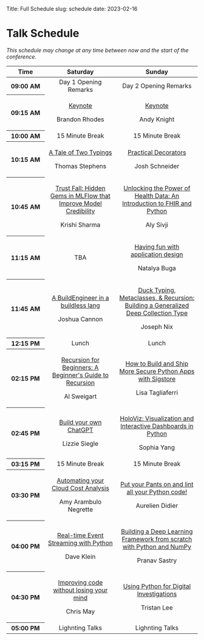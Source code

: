 Title: Full Schedule
slug: schedule
date: 2023-02-16
# Talk Schedule

_This schedule may change at any time between now and the start of the conference._

<table class="table">
  <thead class="thead-dark">
    <th width="20%" scope="col">Time</th>
    <th style="text-align:center;" scope="col">Saturday</th>
    <th style="text-align:center;" scope="col">Sunday</th>
  </thead>
  <tbody>
  <tr>
    <th scope="row">09:00 AM</th>
    <td style="text-align:center">Day 1 Opening Remarks</td>
    <td style="text-align:center">Day 2 Opening Remarks</td>
</tr>
<tr>
    <th scope="row">09:15 AM</th>
    <td>
    <p style="text-align:center;">
        <a href="schedule/keynotes/">Keynote</a>
    </p>
    <p style="text-align:center;font-size:16px;">Brandon Rhodes</p>
</td>
    <td>
    <p style="text-align:center;">
        <a href="schedule/keynotes/">Keynote</a>
    </p>
    <p style="text-align:center;font-size:16px;">Andy Knight</p>
</td>
</tr>
<tr>
    <th scope="row">10:00 AM</th>
    <td style="text-align:center">15 Minute Break</td>
    <td style="text-align:center">15 Minute Break</td>
</tr>
<tr>
    <th scope="row">10:15 AM</th>
    <td>
    <p style="text-align:center;">
        <a href="schedule/talks/#NT7ZVM">A Tale of Two Typings</a>
    </p>
    <p style="text-align:center;font-size:16px;">Thomas Stephens</p>
</td>
    <td>
    <p style="text-align:center;">
        <a href="schedule/talks/#TQVW83">Practical Decorators</a>
    </p>
    <p style="text-align:center;font-size:16px;">Josh Schneider</p>
</td>
</tr>
<tr>
    <th scope="row">10:45 AM</th>
    <td>
    <p style="text-align:center;">
        <a href="schedule/talks/#HXXUYK">Trust Fall: Hidden Gems in MLFlow that Improve Model Credibility</a>
    </p>
    <p style="text-align:center;font-size:16px;">Krishi Sharma</p>
</td>
    <td>
    <p style="text-align:center;">
        <a href="schedule/talks/#JASMQM">Unlocking the Power of Health Data: An Introduction to FHIR and Python</a>
    </p>
    <p style="text-align:center;font-size:16px;">Aly Sivji</p>
</td>
</tr>
<tr>
    <th scope="row">11:15 AM</th>
    <td style="text-align:center">TBA</td>
    <td>
    <p style="text-align:center;">
        <a href="schedule/talks/#PCNK9D">Having fun with application design</a>
    </p>
    <p style="text-align:center;font-size:16px;">Natalya Buga</p>
</td>
</tr>
<tr>
    <th scope="row">11:45 AM</th>
    <td>
    <p style="text-align:center;">
        <a href="schedule/talks/#MTLBLT">A BuildEngineer in a buildless lang</a>
    </p>
    <p style="text-align:center;font-size:16px;">Joshua Cannon</p>
</td>
    <td>
    <p style="text-align:center;">
        <a href="schedule/talks/#KQYC8Z">Duck Typing, Metaclasses, & Recursion: Building a Generalized Deep Collection Type</a>
    </p>
    <p style="text-align:center;font-size:16px;">Joseph Nix</p>
</td>
</tr>
<tr>
    <th scope="row">12:15 PM</th>
    <td style="text-align:center">Lunch</td>
    <td style="text-align:center">Lunch</td>
</tr>
<tr>
    <th scope="row">02:15 PM</th>
    <td>
    <p style="text-align:center;">
        <a href="schedule/talks/#CV9CUV">Recursion for Beginners: A Beginner's Guide to Recursion</a>
    </p>
    <p style="text-align:center;font-size:16px;">Al Sweigart</p>
</td>
    <td>
    <p style="text-align:center;">
        <a href="schedule/talks/#MNXLDQ">How to Build and Ship More Secure Python Apps with Sigstore</a>
    </p>
    <p style="text-align:center;font-size:16px;">Lisa Tagliaferri</p>
</td>
</tr>
<tr>
    <th scope="row">02:45 PM</th>
    <td>
    <p style="text-align:center;">
        <a href="schedule/talks/#7X79PK">Build your own ChatGPT</a>
    </p>
    <p style="text-align:center;font-size:16px;">Lizzie Siegle</p>
</td>
    <td>
    <p style="text-align:center;">
        <a href="schedule/talks/#U9QBCR">HoloViz: Visualization and Interactive Dashboards in Python</a>
    </p>
    <p style="text-align:center;font-size:16px;">Sophia Yang</p>
</td>
</tr>
<tr>
    <th scope="row">03:15 PM</th>
    <td style="text-align:center">15 Minute Break</td>
    <td style="text-align:center">15 Minute Break</td>
</tr>
<tr>
    <th scope="row">03:30 PM</th>
    <td>
    <p style="text-align:center;">
        <a href="schedule/talks/#MGKFTY">Automating your Cloud Cost Analysis</a>
    </p>
    <p style="text-align:center;font-size:16px;">Amy Arambulo Negrette</p>
</td>
    <td>
    <p style="text-align:center;">
        <a href="schedule/talks/#C3PBVR">Put your Pants on and lint all your Python code!</a>
    </p>
    <p style="text-align:center;font-size:16px;">Aurelien Didier</p>
</td>
</tr>
<tr>
    <th scope="row">04:00 PM</th>
    <td>
    <p style="text-align:center;">
        <a href="schedule/talks/#NDWZGE">Real-time Event Streaming with Python</a>
    </p>
    <p style="text-align:center;font-size:16px;">Dave Klein</p>
</td>
    <td>
    <p style="text-align:center;">
        <a href="schedule/talks/#TSREV8">Building a Deep Learning Framework from scratch with Python and NumPy</a>
    </p>
    <p style="text-align:center;font-size:16px;">Pranav Sastry</p>
</td>
</tr>
<tr>
    <th scope="row">04:30 PM</th>
    <td>
    <p style="text-align:center;">
        <a href="schedule/talks/#USAA9W">Improving code without losing your mind</a>
    </p>
    <p style="text-align:center;font-size:16px;">Chris May</p>
</td>
    <td>
    <p style="text-align:center;">
        <a href="schedule/talks/#F7HAMC">Using Python for Digital Investigations</a>
    </p>
    <p style="text-align:center;font-size:16px;">Tristan Lee</p>
</td>
</tr>
<tr>
    <th scope="row">05:00 PM</th>
    <td style="text-align:center">Lighnting Talks</td>
    <td style="text-align:center">Lighnting Talks</td>
</tr>
  </tbody>
</table>
